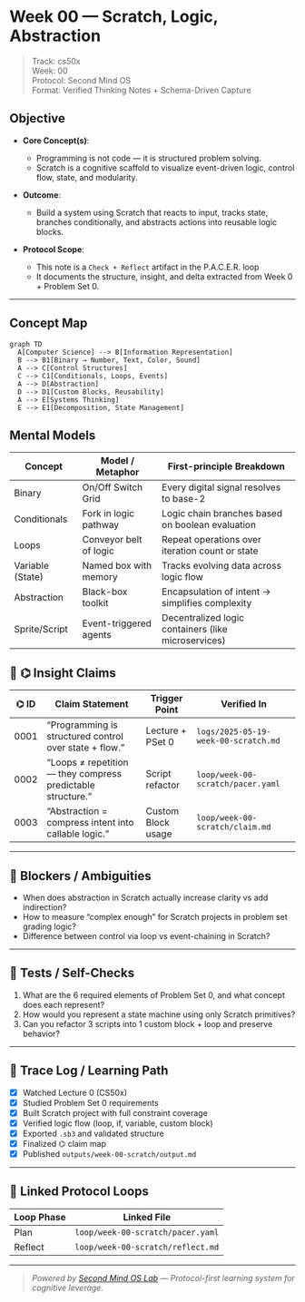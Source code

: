 # Week 00 — Scratch, Logic, Abstraction

> Track: cs50x  
> Week: 00  
> Protocol: Second Mind OS  
> Format: Verified Thinking Notes + Schema-Driven Capture

## Objective

- **Core Concept(s)**:

  - Programming is not code — it is structured problem solving.
  - Scratch is a cognitive scaffold to visualize event-driven logic, control flow, state, and modularity.

- **Outcome**:

  - Build a system using Scratch that reacts to input, tracks state, branches conditionally, and abstracts actions into reusable logic blocks.

- **Protocol Scope**:
  - This note is a `Check + Reflect` artifact in the P.A.C.E.R. loop
  - It documents the structure, insight, and delta extracted from Week 0 + Problem Set 0.

---

## Concept Map

```mermaid
graph TD
  A[Computer Science] --> B[Information Representation]
  B --> B1[Binary → Number, Text, Color, Sound]
  A --> C[Control Structures]
  C --> C1[Conditionals, Loops, Events]
  A --> D[Abstraction]
  D --> D1[Custom Blocks, Reusability]
  A --> E[Systems Thinking]
  E --> E1[Decomposition, State Management]
```

## Mental Models

| Concept          | Model / Metaphor       | First-principle Breakdown                           |
| ---------------- | ---------------------- | --------------------------------------------------- |
| Binary           | On/Off Switch Grid     | Every digital signal resolves to base-2             |
| Conditionals     | Fork in logic pathway  | Logic chain branches based on boolean evaluation    |
| Loops            | Conveyor belt of logic | Repeat operations over iteration count or state     |
| Variable (State) | Named box with memory  | Tracks evolving data across logic flow              |
| Abstraction      | Black-box toolkit      | Encapsulation of intent → simplifies complexity     |
| Sprite/Script    | Event-triggered agents | Decentralized logic containers (like microservices) |

## 📣 ⌬ Insight Claims

| ⌬ ID | Claim Statement                                             | Trigger Point      | Verified In                          |
| ---- | ----------------------------------------------------------- | ------------------ | ------------------------------------ |
| 0001 | “Programming is structured control over state + flow.”      | Lecture + PSet 0   | `logs/2025-05-19-week-00-scratch.md` |
| 0002 | “Loops ≠ repetition — they compress predictable structure.” | Script refactor    | `loop/week-00-scratch/pacer.yaml`    |
| 0003 | “Abstraction = compress intent into callable logic.”        | Custom Block usage | `loop/week-00-scratch/claim.md`      |

---

## 🚧 Blockers / Ambiguities

- When does abstraction in Scratch actually increase clarity vs add indirection?
- How to measure “complex enough” for Scratch projects in problem set grading logic?
- Difference between control via loop vs event-chaining in Scratch?

---

## 🧪 Tests / Self-Checks

1. What are the 6 required elements of Problem Set 0, and what concept does each represent?
2. How would you represent a state machine using only Scratch primitives?
3. Can you refactor 3 scripts into 1 custom block + loop and preserve behavior?

---

## 📃 Trace Log / Learning Path

- [x] Watched Lecture 0 (CS50x)
- [x] Studied Problem Set 0 requirements
- [x] Built Scratch project with full constraint coverage
- [x] Verified logic flow (loop, if, variable, custom block)
- [x] Exported `.sb3` and validated structure
- [x] Finalized ⌬ claim map
- [x] Published `outputs/week-00-scratch/output.md`

---

## 🔁 Linked Protocol Loops

| Loop Phase | Linked File                       |
| ---------- | --------------------------------- |
| Plan       | `loop/week-00-scratch/pacer.yaml` |
| Reflect    | `loop/week-00-scratch/reflect.md` |

---

> _Powered by [Second Mind OS Lab](https://github.com/secondmindlab) — Protocol-first learning system for cognitive leverage._
